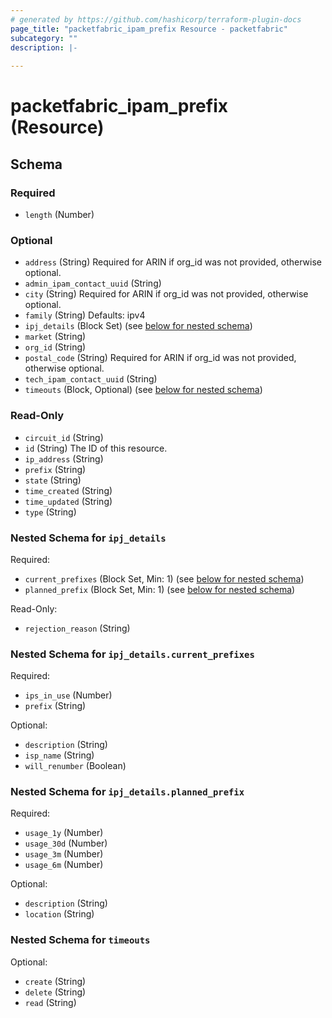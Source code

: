 ```yaml
---
# generated by https://github.com/hashicorp/terraform-plugin-docs
page_title: "packetfabric_ipam_prefix Resource - packetfabric"
subcategory: ""
description: |-
  
---
```


# packetfabric_ipam_prefix (Resource)





<!-- schema generated by tfplugindocs -->
## Schema

### Required

- `length` (Number)

### Optional

- `address` (String) Required for ARIN if org_id was not provided, otherwise optional.
- `admin_ipam_contact_uuid` (String)
- `city` (String) Required for ARIN if org_id was not provided, otherwise optional.
- `family` (String) Defaults: ipv4
- `ipj_details` (Block Set) (see [below for nested schema](#nestedblock--ipj_details))
- `market` (String)
- `org_id` (String)
- `postal_code` (String) Required for ARIN if org_id was not provided, otherwise optional.
- `tech_ipam_contact_uuid` (String)
- `timeouts` (Block, Optional) (see [below for nested schema](#nestedblock--timeouts))

### Read-Only

- `circuit_id` (String)
- `id` (String) The ID of this resource.
- `ip_address` (String)
- `prefix` (String)
- `state` (String)
- `time_created` (String)
- `time_updated` (String)
- `type` (String)

<a id="nestedblock--ipj_details"></a>
### Nested Schema for `ipj_details`

Required:

- `current_prefixes` (Block Set, Min: 1) (see [below for nested schema](#nestedblock--ipj_details--current_prefixes))
- `planned_prefix` (Block Set, Min: 1) (see [below for nested schema](#nestedblock--ipj_details--planned_prefix))

Read-Only:

- `rejection_reason` (String)

<a id="nestedblock--ipj_details--current_prefixes"></a>
### Nested Schema for `ipj_details.current_prefixes`

Required:

- `ips_in_use` (Number)
- `prefix` (String)

Optional:

- `description` (String)
- `isp_name` (String)
- `will_renumber` (Boolean)


<a id="nestedblock--ipj_details--planned_prefix"></a>
### Nested Schema for `ipj_details.planned_prefix`

Required:

- `usage_1y` (Number)
- `usage_30d` (Number)
- `usage_3m` (Number)
- `usage_6m` (Number)

Optional:

- `description` (String)
- `location` (String)



<a id="nestedblock--timeouts"></a>
### Nested Schema for `timeouts`

Optional:

- `create` (String)
- `delete` (String)
- `read` (String)
